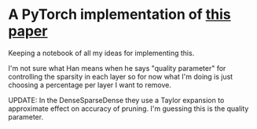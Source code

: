 # A PyTorch implementation of [this paper](https://arxiv.org/abs/1506.02626)
Keeping a notebook of all my ideas for implementing this.

I'm not sure what Han means when he says "quality parameter" for controlling the sparsity in each layer so for now what I'm doing is just choosing a percentage per layer I want to remove.

UPDATE: In the DenseSparseDense they use a Taylor expansion to approximate effect on accuracy of pruning. I'm guessing this is the quality parameter.

